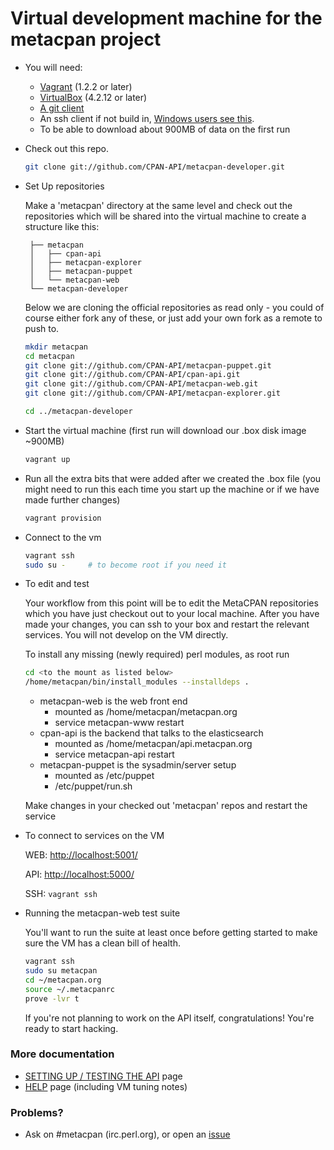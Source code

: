 # Virtual development machine for the metacpan project

- You will need:

    - [Vagrant](http://downloads.vagrantup.com/) (1.2.2 or later)
    - [VirtualBox](https://www.virtualbox.org/wiki/Downloads) (4.2.12 or later)
    - [A git client](http://git-scm.com/downloads)
    - An ssh client if not build in, [Windows users see
      this](http://docs-v1.vagrantup.com/v1/docs/getting-started/ssh.html).
    - To be able to download about 900MB of data on the first run

-  Check out this repo.

    ```bash
    git clone git://github.com/CPAN-API/metacpan-developer.git
    ```

-  Set Up repositories

    Make a 'metacpan' directory at the same level and check out the
    repositories which will be shared into the virtual machine
    to create a structure like this:

        ├── metacpan
        │   ├── cpan-api
        │   ├── metacpan-explorer
        │   ├── metacpan-puppet
        │   └── metacpan-web
        └── metacpan-developer

    Below we are
    cloning the official repositories as read only - you could of course either
    fork any of these, or just add your own fork as a remote to push to.

    ```bash
    mkdir metacpan
    cd metacpan
    git clone git://github.com/CPAN-API/metacpan-puppet.git
    git clone git://github.com/CPAN-API/cpan-api.git
    git clone git://github.com/CPAN-API/metacpan-web.git
    git clone git://github.com/CPAN-API/metacpan-explorer.git

    cd ../metacpan-developer
    ```

- Start the virtual machine (first run will download our .box disk image
  ~900MB)

    ```bash
    vagrant up
    ```

- Run all the extra bits that were added after we created the .box file (you
might need to run this each time you start up the machine or if we have made
further changes)

    ```bash
    vagrant provision
    ```

- Connect to the vm

    ```bash
    vagrant ssh
    sudo su -     # to become root if you need it
    ```

- To edit and test

    Your workflow from this point will be to edit the MetaCPAN repositories
    which you have just checkout out to your local machine.  After you have
    made your changes, you can ssh to your box and restart the relevant
    services.  You will not develop on the VM directly.

    To install any missing (newly required) perl modules, as root run

    ```bash
    cd <to the mount as listed below>
    /home/metacpan/bin/install_modules --installdeps .
    ```

    - metacpan-web is the web front end
        - mounted as /home/metacpan/metacpan.org
        - service metacpan-www restart
    - cpan-api is the backend that talks to the elasticsearch
        - mounted as /home/metacpan/api.metacpan.org
        - service metacpan-api restart
    - metacpan-puppet is the sysadmin/server setup
        - mounted as /etc/puppet
        - /etc/puppet/run.sh

    Make changes in your checked out 'metacpan' repos and restart the service

- To connect to services on the VM

    WEB: [http://localhost:5001/](http://localhost:5001/)

    API: [http://localhost:5000/](http://localhost:5000/)

    SSH: `vagrant ssh`

- Running the metacpan-web test suite

    You'll want to run the suite at least once before getting started to make sure the VM has a clean bill of health.

    ```bash
    vagrant ssh
    sudo su metacpan
    cd ~/metacpan.org
    source ~/.metacpanrc
    prove -lvr t
    ```

    If you're not planning to work on the API itself, congratulations!
    You're ready to start hacking.

### More documentation

 * [SETTING UP / TESTING THE API](README_API.md) page
 * [HELP](HELP.md) page (including VM tuning notes)

### Problems?

 * Ask on #metacpan (irc.perl.org), or open an [issue](https://github.com/CPAN-API/metacpan-developer/issues)


